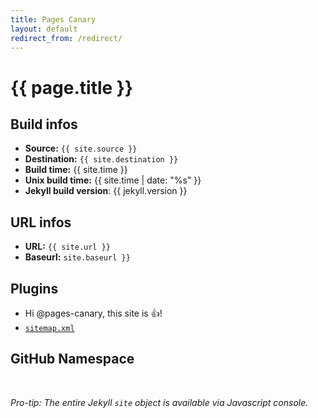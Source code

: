 ```yaml
---
title: Pages Canary
layout: default
redirect_from: /redirect/
---
```


# {{ page.title }}

## Build infos

* **Source:** `{{ site.source }}`
* **Destination:** `{{ site.destination }}`
* **Build time:** {{ site.time }}
* **Unix build time:** {{ site.time | date: "%s" }}
* **Jekyll build version**: {{ jekyll.version }}

## URL infos

* **URL:** `{{ site.url }}`
* **Baseurl:** `site.baseurl }}`

## Plugins

* Hi @pages-canary, this site is :+1:!
* [`sitemap.xml`](sitemap.xml)

## GitHub Namespace

<div id="output">&nbsp;</div>

*Pro-tip: The entire Jekyll `site` object is available via Javascript console.*
